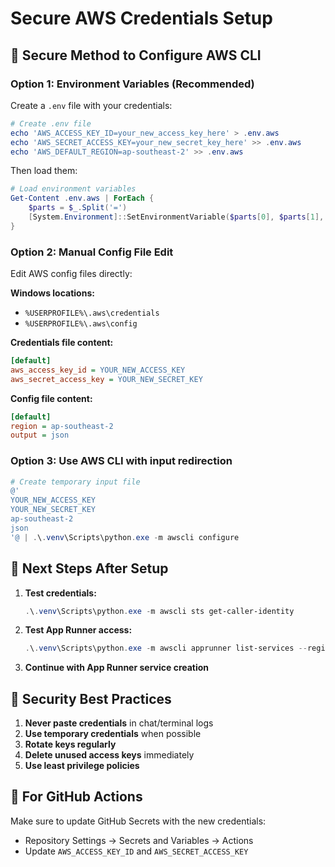 # Secure AWS Credentials Setup

## 🔐 Secure Method to Configure AWS CLI

### Option 1: Environment Variables (Recommended)
Create a `.env` file with your credentials:

```powershell
# Create .env file
echo 'AWS_ACCESS_KEY_ID=your_new_access_key_here' > .env.aws
echo 'AWS_SECRET_ACCESS_KEY=your_new_secret_key_here' >> .env.aws
echo 'AWS_DEFAULT_REGION=ap-southeast-2' >> .env.aws
```

Then load them:
```powershell
# Load environment variables
Get-Content .env.aws | ForEach {
    $parts = $_.Split('=')
    [System.Environment]::SetEnvironmentVariable($parts[0], $parts[1], "User")
}
```

### Option 2: Manual Config File Edit
Edit AWS config files directly:

**Windows locations:**
- `%USERPROFILE%\.aws\credentials`
- `%USERPROFILE%\.aws\config`

**Credentials file content:**
```ini
[default]
aws_access_key_id = YOUR_NEW_ACCESS_KEY
aws_secret_access_key = YOUR_NEW_SECRET_KEY
```

**Config file content:**
```ini
[default]
region = ap-southeast-2
output = json
```

### Option 3: Use AWS CLI with input redirection
```powershell
# Create temporary input file
@'
YOUR_NEW_ACCESS_KEY
YOUR_NEW_SECRET_KEY
ap-southeast-2
json
'@ | .\.venv\Scripts\python.exe -m awscli configure
```

## 🎯 Next Steps After Setup

1. **Test credentials:**
   ```powershell
   .\.venv\Scripts\python.exe -m awscli sts get-caller-identity
   ```

2. **Test App Runner access:**
   ```powershell
   .\.venv\Scripts\python.exe -m awscli apprunner list-services --region ap-southeast-2
   ```

3. **Continue with App Runner service creation**

## 🚨 Security Best Practices

1. **Never paste credentials** in chat/terminal logs
2. **Use temporary credentials** when possible
3. **Rotate keys regularly**
4. **Delete unused access keys** immediately
5. **Use least privilege policies**

## 🔄 For GitHub Actions

Make sure to update GitHub Secrets with the new credentials:
- Repository Settings → Secrets and Variables → Actions
- Update `AWS_ACCESS_KEY_ID` and `AWS_SECRET_ACCESS_KEY`
